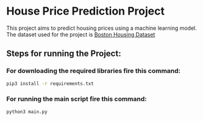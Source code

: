 # House Price Prediction Project

This project aims to predict housing prices using a machine learning model. The dataset used for the project is [Boston Housing Dataset](https://github.com/REDFLAG-bugs/Predict-Housing-Price/blob/main/Datasets/Boston_Housing_Dataset.csv)
## Steps for running the Project:

### For downloading the required libraries fire this command:

``` bash
pip3 install -r requirements.txt
```

### For running the main script fire this command:
```bash
python3 main.py
```


